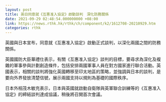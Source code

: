 ```yaml
---
layout: post
title: 英日同意就《互惠准入協定》啟動談判　深化防務關係
date: 2021-09-29 02:48:54.000000000 +08:00
link: https://news.rthk.hk/rthk/ch/component/k2/1612708-20210929.htm
categories: rthk
---
```


英國與日本宣布，同意就《互惠准入協定》啟動正式談判，以深化兩國之間的防務關係。

英國國防大臣華禮仕表示，有關《互惠准入協定》談判的目標，要尋求為深化及複雜的軍事參與計劃創造條件，包括安排兩國軍事人員在對方國家進行聯合活動。英國表示，相關的談判將強化英國轉移至印太地區的策略，並強調與日本的談判，是要向外界發放清楚信號，展示兩國支持以規則為基礎的國際秩序。

日本外相茂木敏充表示，日本與英國就啟動自衛隊與英軍聯合訓練等的《互惠准入協定》的締結談判達成協議，稍後將召開首次會議。
